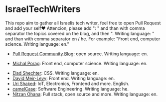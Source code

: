 # IsraelTechWriters

This repo aim to gather all Israelis tech writer, feel free to open Pull Request and add your self❤️
Attencion, please add ": " and than with comma separator the topics covered on the blog, and then ". Writing language: " and than with comma separator en / he.
For example:
"Front end, computer science. Writing language: en."

* [Pull Request Community Blog](https://pullrequestcommunityisrael.medium.com/): open source. Writing language: en.
- [Michal Porag](https://michal-porag.medium.com/): Front end, computer science. Writing language: en.
* [Elad Shechter](https://elad.medium.com/): CSS. Writing language: en.
* [David Meir-Levy](https://www.davidlevy.co.il): Front end. Writing language: en.
* [Uri Shaked](https://urish.org): IoT, Electronics, Frontend and more. English.
* [camelCase](https://www.camelCase.blog): Software Engineering. Writing language: he.
* [Nitzan Ohana](https://blog.nitzano.com): Full stack, open source and more. Writing language: en.
